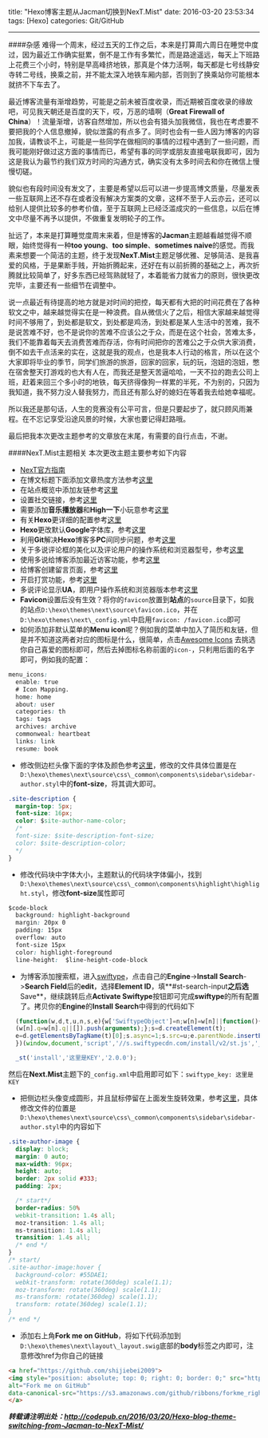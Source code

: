 title: "Hexo博客主题从Jacman切换到NexT.Mist"
date: 2016-03-20 23:53:34
tags: [Hexo]
categories: Git/GitHub

---

####杂感
难得一个周末，经过五天的工作之后，本来是打算周六周日在睡觉中度过，因为最近工作确实挺累，倒不是工作有多繁忙，而是路途遥远，每天上下班路上花费三个小时，特别是早高峰挤地铁，那真是个体力活啊，每天都是七号线静安寺转二号线，换乘之前，并不能太深入地铁车厢内部，否则到了换乘站你可能根本就挤不下车去了。

最近博客流量有渐增趋势，可能是之前未被百度收录，而近期被百度收录的缘故吧，可见我天朝还是百度的天下，哎，万恶的墙啊（**Great Firewall of China**）！流量渐增，访客自然增加，所以也会有猎头加我微信，我也在考虑要不要把我的个人信息撤掉，貌似泄露的有点多了。同时也会有一些人因为博客的内容加我，请教谈不上，可能是一些同学在做相同的事情的过程中遇到了一些问题，而我可能刚好做过这方面的事情而已，希望有事的同学或朋友直接电联我即可，因为这是我认为最节约我们双方时间的沟通方式，确实没有太多时间去和你在微信上慢慢切磋。

貌似也有段时间没有发文了，主要是希望以后可以进一步提高博文质量，尽量发表一些互联网上还不存在或者没有解决方案类的文章，这样不至于人云亦云，还可以给别人提供比较多的参考价值，至于互联网上已经泛滥成灾的一些信息，以后在博文中尽量不再予以提供，不做重复发明轮子的工作。

扯远了，本来是打算睡觉度周末来着，但是博客的**Jacman**主题越看越觉得不顺眼，始终觉得有一种**too young**、**too simple**、**sometimes naive**的感觉。而我素来想要一个简洁的主题，终于发现**NexT.Mist**主题足够优雅、足够简洁、是我喜爱的风格，于是果断手贱，开始折腾起来，还好在有以前折腾的基础之上，再次折腾就比较简单了，好多东西已经驾熟就轻了，本着能省力就省力的原则，很快更改完毕，主要还有一些细节在调整中。

说一点最近有待提高的地方就是对时间的把控，每天都有大把的时间花费在了各种软文之中，越来越觉得实在是一种浪费。自从微信火了之后，相信大家越来越觉得时间不够用了，到处都是软文，到处都是鸡汤，到处都是某人生活中的苦难，我不是说苦难不好，也不是说你的苦难不应该公之于众，而是在这个社会，苦难太多，我们不能靠着每天去消费苦难而存活，你有时间把你的苦难公之于众供大家消费，倒不如去干点活来的实在，这就是我的观点，也是我本人行动的格言，所以在这个大家即将毕业的季节，同学们旅游的旅游，回家的回家，玩的玩，泡妞的泡妞，憋在宿舍整天打游戏的也大有人在，而我还是整天苦逼哈哈，一天不拉的跑去公司上班，赶着来回三个多小时的地铁，每天挤得像狗一样累的半死，不为别的，只因为我知道，我不努力没人替我努力，而且还有那么好的媳妇在等着我去给她幸福呢。

所以我还是那句话，人生的竞赛没有公平可言，但是只要起步了，就只顾风雨兼程。在不忘记享受沿途风景的时候，大家也要记得赶路哦。

最后把我本次更改主题参考的文章放在末尾，有需要的自行点击，不谢。

####NexT.Mist主题相关
本次更改主题主要参考如下内容
- [NexT官方指南](http://theme-next.iissnan.com/)
- 在博文标题下面添加文章热度方法参考[这里](http://prozhuchen.github.io/2015/10/01/Hexo%E5%8D%9A%E5%AE%A2%E7%AC%AC%E4%B8%89%E7%AB%99/)
- 在站点概览中添加友链参考[这里](http://prozhuchen.github.io/2015/10/04/Hexo%E5%8D%9A%E5%AE%A2%E7%AC%AC%E4%B9%9D%E5%8F%88%E5%9B%9B%E5%88%86%E4%B9%8B%E4%B8%89%E7%AB%99/)
- 设置社交链接，参考[这里](http://isnow.space/2016/01/29/Next%E4%B8%BB%E9%A2%98%E5%92%8CHexo%E6%9B%B4%E6%90%AD%E9%85%8D%E5%93%A6/)
- 需要添加**音乐播放器**和**High一下**小玩意参考[这里](http://jijiaxin89.com/2015/08/21/%E7%8E%A9%E8%BD%AChexo%E5%8D%9A%E5%AE%A2%E4%B9%8Bnext/)
- 有关**Hexo**更详细的配置参考[这里](http://www.zerounix.com/install-hexo-for-blog/)
- **Hexo**更改默认**Google**字体库，参考[这里](http://rainnie.me/2016/03/11/Hexo-%E6%9B%B4%E6%94%B9%E9%BB%98%E8%AE%A4Google-%E5%AD%97%E4%BD%93%E5%BA%93/)
- 利用**Git**解决**Hexo**博客多**PC**间同步问题，参考[这里](http://rainnie.me/2016/03/13/%E5%88%A9%E7%94%A8git-%E8%A7%A3%E5%86%B3hexo%E5%8D%9A%E5%AE%A2%E5%A4%9APC-%E9%97%B4%E5%90%8C%E6%AD%A5%E9%97%AE%E9%A2%98/)
- 关于多说评论框的美化以及评论用户的操作系统和浏览器型号，参考[这里](http://lovenight.github.io/2015/11/10/Hexo-3-1-1-%E9%9D%99%E6%80%81%E5%8D%9A%E5%AE%A2%E6%90%AD%E5%BB%BA%E6%8C%87%E5%8D%97/)
- 使用多说给博客添加最近访客功能，参考[这里](http://www.arao.me/2015/hexo-next-theme-optimize-duoshuo/)
- 给博客创建留言页面，参考[这里](http://www.arao.me/2015/hexo-next-theme-optimize-base/)
- 开启打赏功能，参考[这里](http://theme-next.iissnan.com/theme-settings.html#reward)
- 多说评论显示**UA**，即用户操作系统和浏览器版本参考[这里](http://theme-next.iissnan.com/theme-settings.html#duoshuo-ua)
- **Favicon**设置后没有生效？将你的`favicon`放置到**站点**的`source`目录下，如我的站点`D:\hexo\themes\next\source\favicon.ico`，并在`D:\hexo\themes\next\_config.yml`中启用`favicon: /favicon.ico`即可
- 如何添加非默认菜单的**Menu icon**呢？例如我的菜单中加入了简历和友链，但是并不知道这两者对应的图标是什么，很简单，点击[Awesome Icons](http://fortawesome.github.io/Font-Awesome/3.2.1/icons/) 去挑选你自己喜爱的图标即可，然后去掉图标名称前面的`icon-`，只利用后面的名字即可，例如我的配置：
```css
menu_icons:
  enable: true
  # Icon Mapping.
  home: home
  about: user
  categories: th
  tags: tags
  archives: archive
  commonweal: heartbeat
  links: link
  resume: book
```
- 修改侧边栏头像下面的字体及颜色参考[这里](http://fancyluo.com/2015/09/18/2015-09-18-hexo-next-update/)，修改的文件具体位置是在`D:\hexo\themes\next\source\css\_common\components\sidebar\sidebar-author.styl`中的**font-size**，将其调大即可。
```css
.site-description {
  margin-top: 5px;
  font-size: 16px;
  color: $site-author-name-color;
  /*
  font-size: $site-description-font-size;
  color: $site-description-color;
  */
}
```
- 修改代码块中字体大小，主题默认的代码块字体偏小，找到`D:\hexo\themes\next\source\css\_common\components\highlight\highlight.styl`，修改**font-size**属性即可
```css
$code-block
  background: highlight-background
  margin: 20px 0
  padding: 15px
  overflow: auto
  font-size 15px
  color: highlight-foreground
  line-height:  $line-height-code-block
```
- 为博客添加搜索框，进入[swiftype](https://swiftype.com/)，点击自己的**Engine**->**Install Search**->**Search Field**后的**edit**，选择**Element ID**，填**#st-search-input**之后选**Save**，继续跳转后点**Activate Swiftype**按钮即可完成**swiftype**的所有配置了。拷贝你的**Engine**的**Install Search**中得到的代码如下
```javascript
  (function(w,d,t,u,n,s,e){w['SwiftypeObject']=n;w[n]=w[n]||function(){
  (w[n].q=w[n].q||[]).push(arguments);};s=d.createElement(t);
  e=d.getElementsByTagName(t)[0];s.async=1;s.src=u;e.parentNode.insertBefore(s,e);
  })(window,document,'script','//s.swiftypecdn.com/install/v2/st.js','_st');

  _st('install','这里是KEY','2.0.0');
```
  然后在**Next.Mist**主题下的`_config.xml`中启用即可如下：`swiftype_key: 这里是KEY`
- 把侧边栏头像变成圆形，并且鼠标停留在上面发生旋转效果，参考[这里](http://fancyluo.com/2015/09/18/2015-09-18-hexo-next-update/)，具体修改文件的位置是`D:\hexo\themes\next\source\css\_common\components\sidebar\sidebar-author.styl`中的内容如下
```css
.site-author-image {
  display: block;
  margin: 0 auto;
  max-width: 96px;
  height: auto;
  border: 2px solid #333;
  padding: 2px;

  /* start*/
  border-radius: 50%
  webkit-transition: 1.4s all;
  moz-transition: 1.4s all;
  ms-transition: 1.4s all;
  transition: 1.4s all;
  /* end */
}
/* start/
.site-author-image:hover { 
  background-color: #55DAE1;
  webkit-transform: rotate(360deg) scale(1.1);
  moz-transform: rotate(360deg) scale(1.1);
  ms-transform: rotate(360deg) scale(1.1);
  transform: rotate(360deg) scale(1.1);
}
/* end */
```
- 添加右上角**Fork me on GitHub**，将如下代码添加到`D:\hexo\themes\next\layout\_layout.swig`底部的**body**标签之内即可，注意修改href为你自己的链接
```html
<a href="https://github.com/shijiebei2009">
<img style="position: absolute; top: 0; right: 0; border: 0;" src="https://camo.githubusercontent.com/365986a132ccd6a44c23a9169022c0b5c890c387/68747470733a2f2f73332e616d617a6f6e6177732e636f6d2f6769746875622f726962626f6e732f666f726b6d655f72696768745f7265645f6161303030302e706e67"
alt="Fork me on GitHub" 
data-canonical-src="https://s3.amazonaws.com/github/ribbons/forkme_right_red_aa0000.png">
</a>
```

***转载请注明出处：http://codepub.cn/2016/03/20/Hexo-blog-theme-switching-from-Jacman-to-NexT-Mist/***